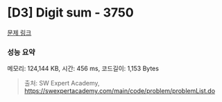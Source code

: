 # [D3] Digit sum - 3750 

[문제 링크](https://swexpertacademy.com/main/code/problem/problemDetail.do?contestProbId=AWHPiSYKAD0DFAUn) 

### 성능 요약

메모리: 124,144 KB, 시간: 456 ms, 코드길이: 1,153 Bytes



> 출처: SW Expert Academy, https://swexpertacademy.com/main/code/problem/problemList.do